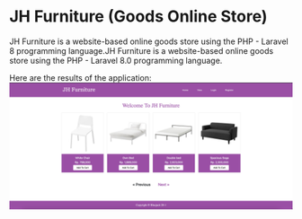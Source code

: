 #  JH Furniture (Goods Online Store)
JH Furniture is a website-based online goods store using the PHP - Laravel 8 programming language.JH Furniture is a website-based online goods store using the PHP - Laravel 8.0 programming language.

Here are the results of the application:
![Image of Quiz Tokoh Dunia](https://github.com/hafizelfiawedoputra/JH_Furniture/blob/main/Screen%20Shot%202022-01-15%20at%2023.23.47.png)
